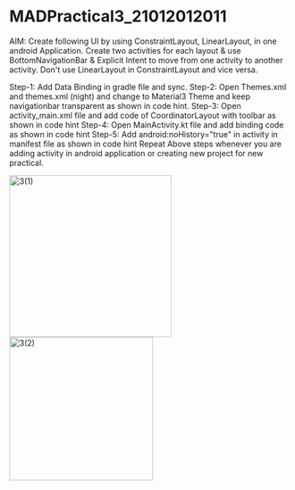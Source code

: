 # MADPractical3_21012012011

AIM: Create following UI by using ConstraintLayout, LinearLayout, in one android Application. Create two activities for each layout & use BottomNavigationBar & Explicit Intent to move from one activity to another activity. Don't use LinearLayout in ConstraintLayout and vice versa.

Step-1: Add Data Binding in gradle file and sync.
Step-2: Open Themes.xml and themes.xml (night) and change to Material3 Theme and keep navigationbar transparent as shown in code hint.
Step-3: Open activity_main.xml file and add code of CoordinatorLayout with toolbar as shown in code hint
Step-4: Open MainActivity.kt file and add binding code as shown in code hint
Step-5: Add android:noHistory="true" in activity in manifest file as shown in code hint
Repeat Above steps whenever you are adding activity in android application or creating new project for new practical.

<img width="290" alt="3(1)" src="https://user-images.githubusercontent.com/110801454/195999218-69d2c8bc-fbc6-45fc-9979-2e8866fe6d7d.PNG">

<img width="257" alt="3(2)" src="https://user-images.githubusercontent.com/110801454/195999222-55195888-94b8-45a6-af60-6c4b3f47c11b.PNG">
